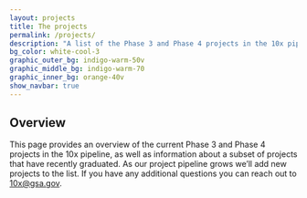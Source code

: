 ```yaml
---
layout: projects
title: The projects
permalink: /projects/
description: "A list of the Phase 3 and Phase 4 projects in the 10x pipeline, along with some recent graduates"
bg_color: white-cool-3
graphic_outer_bg: indigo-warm-50v
graphic_middle_bg: indigo-warm-70
graphic_inner_bg: orange-40v
show_navbar: true
---
```


<h2 class="docs-h2">Overview</h2>

This page provides an overview of the current Phase 3 and Phase 4 projects in the 10x pipeline, as well as information about a subset of projects that have recently graduated. As our project pipeline grows we’ll add new projects to the list. If you have any additional questions you can reach out to [10x@gsa.gov](mailto:10x@gsa.gov).
